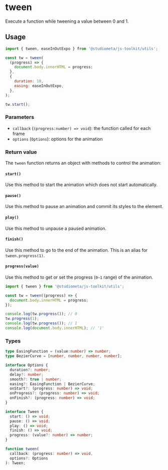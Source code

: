 # tween

Execute a function while tweening a value between 0 and 1.

## Usage

```js
import { tween, easeInOutExpo } from '@studiometa/js-toolkit/utils';

const tw = tween(
  (progress) => {
    document.body.innerHTML = progress;
  },
  {
    duration: 10,
    easing: easeInOutExpo,
  },
);

tw.start();
```

### Parameters

- `callback` (`(progress:number) => void`): the function called for each frame
- `options` (`Options`): options for the animation

### Return value

The `tween` function returns an object with methods to control the animation:

#### `start()`

Use this method to start the animation which does not start automatically.

#### `pause()`

Use this method to pause an animation and commit its styles to the element.

#### `play()`

Use this method to unpause a paused animation.

#### `finish()`

Use this method to go to the end of the animation. This is an alias for `tween.progress(1)`.

#### `progress(value)`

Use this method to get or set the progress (`0–1` range) of the animation.

```js
import { tween } from '@studiometa/js-toolkit/utils';

const tw = tween((progress) => {
  document.body.innerHTML = progress;
});

console.log(tw.progress()); // 0
tw.progress(1);
console.log(tw.progress()); // 1
console.log(document.body.innerHTML); // '1'
```

### Types

```ts
type EasingFunction = (value:number) => number;
type BezierCurve = [number, number, number, number];

interface Options {
  duration?: number;
  delay?: number;
  smooth?: true | number;
  easing?: EasingFunction | BezierCurve;
  onStart?: (progress: number) => void;
  onProgress?: (progress: number) => void;
  onFinish?: (progress: number) => void;
}

interface Tween {
  start: () => void;
  pause: () => void;
  play: () => void;
  finish: () => void;
  progress: (value?: number) => number;
}

function tween(
  callback: (progress: number) => void,
  options?: Options
): Tween;
```
